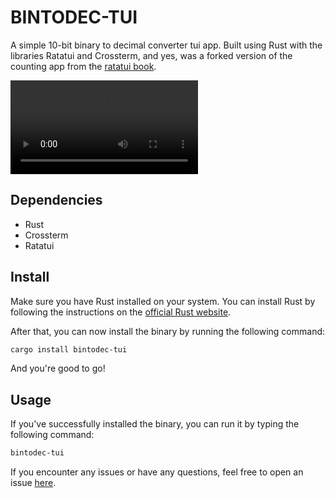 # BINTODEC-TUI

A simple 10-bit binary to decimal converter tui app. Built using Rust with the libraries Ratatui and Crossterm, and yes, was a forked version of the counting app from the [ratatui book](https://ratatui.rs/tutorials/counter-app/).

![showcase-video](https://github.com/lordpaijo/bintodec-tui/blob/master/showcase.mp4)

## Dependencies

- Rust
- Crossterm
- Ratatui

## Install

Make sure you have Rust installed on your system. You can install Rust by following the instructions on the [official Rust website](https://www.rust-lang.org/tools/install). <br>

After that, you can now install the binary by running the following command:
```bash
cargo install bintodec-tui
```

And you're good to go!

## Usage

If you've successfully installed the binary, you can run it by typing the following command:
```bash
bintodec-tui
```

If you encounter any issues or have any questions, feel free to open an issue [here](https://github.com/paijo/bintodec-tui).
